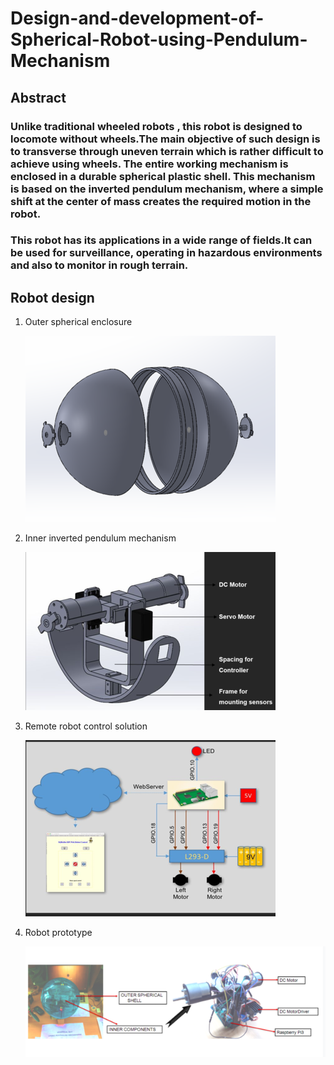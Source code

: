 # Design-and-development-of-Spherical-Robot-using-Pendulum-Mechanism

## Abstract

### Unlike traditional wheeled robots , this robot is designed to locomote without wheels.The main objective of such design is to transverse through uneven terrain which is rather difficult to achieve using wheels. The entire working mechanism is enclosed in a durable spherical plastic shell. This mechanism is based on the inverted pendulum mechanism, where a simple shift at the center of mass creates the required motion in the robot.

### This robot has its applications in a wide range of fields.It can be used for surveillance, operating in hazardous environments and also to monitor in rough terrain.


## Robot design

1. Outer spherical enclosure

    ![](extras/ss1.png)

2. Inner inverted pendulum mechanism

    ![](extras/ss2.png)
    
3. Remote robot control solution

    ![](extras/ss3.png)
    
4. Robot prototype

    ![](extras/ss4.png)
